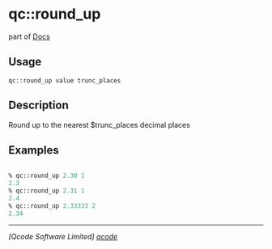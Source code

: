qc::round_up
============

part of [Docs](.)

Usage
-----
`
        qc::round_up value trunc_places
    `

Description
-----------
Round up to the nearest $trunc_places decimal places

Examples
--------
```tcl

% qc::round_up 2.30 1
2.3
% qc::round_up 2.31 1
2.4
% qc::round_up 2.33333 2
2.34
```

----------------------------------
*[Qcode Software Limited] [qcode]*

[qcode]: http://www.qcode.co.uk "Qcode Software"